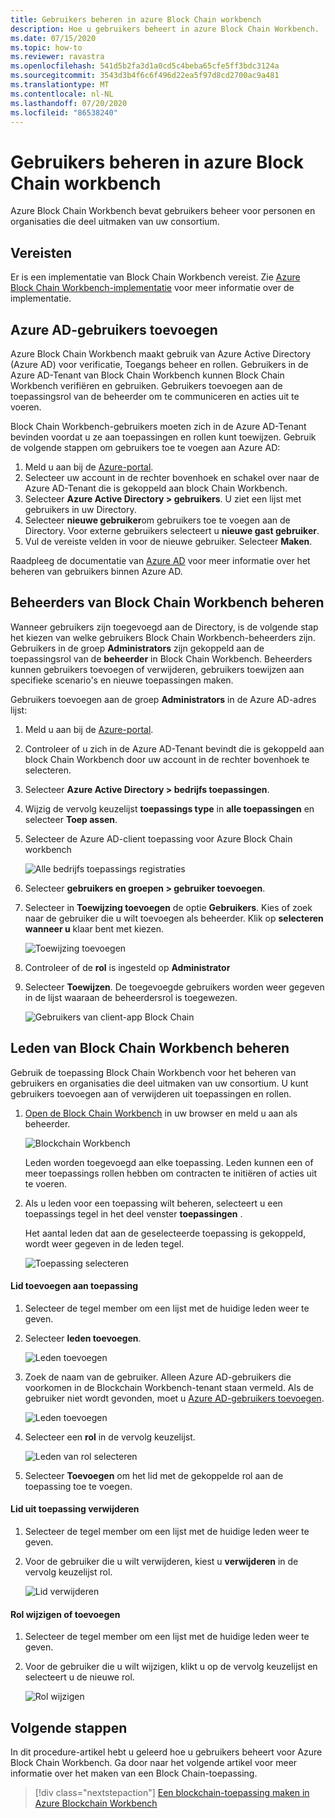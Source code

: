 ```yaml
---
title: Gebruikers beheren in azure Block Chain workbench
description: Hoe u gebruikers beheert in azure Block Chain Workbench.
ms.date: 07/15/2020
ms.topic: how-to
ms.reviewer: ravastra
ms.openlocfilehash: 541d5b2fa3d1a0cd5c4beba65cfe5ff3bdc3124a
ms.sourcegitcommit: 3543d3b4f6c6f496d22ea5f97d8cd2700ac9a481
ms.translationtype: MT
ms.contentlocale: nl-NL
ms.lasthandoff: 07/20/2020
ms.locfileid: "86538240"
---
```

# <a name="manage-users-in-azure-blockchain-workbench"></a>Gebruikers beheren in azure Block Chain workbench

Azure Block Chain Workbench bevat gebruikers beheer voor personen en organisaties die deel uitmaken van uw consortium.

## <a name="prerequisites"></a>Vereisten

Er is een implementatie van Block Chain Workbench vereist. Zie [Azure Block Chain Workbench-implementatie](deploy.md) voor meer informatie over de implementatie.

## <a name="add-azure-ad-users"></a>Azure AD-gebruikers toevoegen

Azure Block Chain Workbench maakt gebruik van Azure Active Directory (Azure AD) voor verificatie, Toegangs beheer en rollen. Gebruikers in de Azure AD-Tenant van Block Chain Workbench kunnen Block Chain Workbench verifiëren en gebruiken. Gebruikers toevoegen aan de toepassingsrol van de beheerder om te communiceren en acties uit te voeren.

Block Chain Workbench-gebruikers moeten zich in de Azure AD-Tenant bevinden voordat u ze aan toepassingen en rollen kunt toewijzen. Gebruik de volgende stappen om gebruikers toe te voegen aan Azure AD:

1. Meld u aan bij de [Azure-portal](https://portal.azure.com).
1. Selecteer uw account in de rechter bovenhoek en schakel over naar de Azure AD-Tenant die is gekoppeld aan block Chain Workbench.
1. Selecteer **Azure Active Directory > gebruikers**. U ziet een lijst met gebruikers in uw Directory.
1. Selecteer **nieuwe gebruiker**om gebruikers toe te voegen aan de Directory. Voor externe gebruikers selecteert u **nieuwe gast gebruiker**.
1. Vul de vereiste velden in voor de nieuwe gebruiker. Selecteer **Maken**.

Raadpleeg de documentatie van [Azure AD](../../active-directory/fundamentals/add-users-azure-active-directory.md) voor meer informatie over het beheren van gebruikers binnen Azure AD.

## <a name="manage-blockchain-workbench-administrators"></a>Beheerders van Block Chain Workbench beheren

Wanneer gebruikers zijn toegevoegd aan de Directory, is de volgende stap het kiezen van welke gebruikers Block Chain Workbench-beheerders zijn. Gebruikers in de groep **Administrators** zijn gekoppeld aan de toepassingsrol van de **beheerder** in Block Chain Workbench. Beheerders kunnen gebruikers toevoegen of verwijderen, gebruikers toewijzen aan specifieke scenario's en nieuwe toepassingen maken.

Gebruikers toevoegen aan de groep **Administrators** in de Azure AD-adres lijst:

1. Meld u aan bij de [Azure-portal](https://portal.azure.com).
1. Controleer of u zich in de Azure AD-Tenant bevindt die is gekoppeld aan block Chain Workbench door uw account in de rechter bovenhoek te selecteren.
1. Selecteer **Azure Active Directory > bedrijfs toepassingen**.
1. Wijzig de vervolg keuzelijst **toepassings type** in **alle toepassingen** en selecteer **Toep assen**.
1. Selecteer de Azure AD-client toepassing voor Azure Block Chain workbench

    ![Alle bedrijfs toepassings registraties](./media/manage-users/select-blockchain-client-app.png)

1. Selecteer **gebruikers en groepen > gebruiker toevoegen**.
1. Selecteer in **Toewijzing toevoegen** de optie **Gebruikers**. Kies of zoek naar de gebruiker die u wilt toevoegen als beheerder. Klik op **selecteren wanneer u** klaar bent met kiezen.

    ![Toewijzing toevoegen](./media/manage-users/add-user-assignment.png)

1. Controleer of de **rol** is ingesteld op **Administrator**
1. Selecteer **Toewijzen**. De toegevoegde gebruikers worden weer gegeven in de lijst waaraan de beheerdersrol is toegewezen.

    ![Gebruikers van client-app Block Chain](./media/manage-users/blockchain-admin-list.png)

## <a name="managing-blockchain-workbench-members"></a>Leden van Block Chain Workbench beheren

Gebruik de toepassing Block Chain Workbench voor het beheren van gebruikers en organisaties die deel uitmaken van uw consortium. U kunt gebruikers toevoegen aan of verwijderen uit toepassingen en rollen.

1. [Open de Block Chain Workbench](deploy.md#blockchain-workbench-web-url) in uw browser en meld u aan als beheerder.

    ![Blockchain Workbench](./media/manage-users/blockchain-workbench-applications.png)

    Leden worden toegevoegd aan elke toepassing. Leden kunnen een of meer toepassings rollen hebben om contracten te initiëren of acties uit te voeren.

1. Als u leden voor een toepassing wilt beheren, selecteert u een toepassings tegel in het deel venster **toepassingen** .

    Het aantal leden dat aan de geselecteerde toepassing is gekoppeld, wordt weer gegeven in de leden tegel.

    ![Toepassing selecteren](./media/manage-users/blockchain-workbench-select-application.png)


#### <a name="add-member-to-application"></a>Lid toevoegen aan toepassing

1. Selecteer de tegel member om een lijst met de huidige leden weer te geven.
1. Selecteer **leden toevoegen**.

    ![Leden toevoegen](./media/manage-users/application-add-members.png)

1. Zoek de naam van de gebruiker.  Alleen Azure AD-gebruikers die voorkomen in de Blockchain Workbench-tenant staan vermeld. Als de gebruiker niet wordt gevonden, moet u [Azure AD-gebruikers toevoegen](#add-azure-ad-users).

    ![Leden toevoegen](./media/manage-users/find-user.png)

1. Selecteer een **rol** in de vervolg keuzelijst.

    ![Leden van rol selecteren](./media/manage-users/application-select-role.png)

1. Selecteer **Toevoegen** om het lid met de gekoppelde rol aan de toepassing toe te voegen.

#### <a name="remove-member-from-application"></a>Lid uit toepassing verwijderen

1. Selecteer de tegel member om een lijst met de huidige leden weer te geven.
1. Voor de gebruiker die u wilt verwijderen, kiest u **verwijderen** in de vervolg keuzelijst rol.

    ![Lid verwijderen](./media/manage-users/application-remove-member.png)

#### <a name="change-or-add-role"></a>Rol wijzigen of toevoegen

1. Selecteer de tegel member om een lijst met de huidige leden weer te geven.
1. Voor de gebruiker die u wilt wijzigen, klikt u op de vervolg keuzelijst en selecteert u de nieuwe rol.

    ![Rol wijzigen](./media/manage-users/application-change-role.png)

## <a name="next-steps"></a>Volgende stappen

In dit procedure-artikel hebt u geleerd hoe u gebruikers beheert voor Azure Block Chain Workbench. Ga door naar het volgende artikel voor meer informatie over het maken van een Block Chain-toepassing.

> [!div class="nextstepaction"]
> [Een blockchain-toepassing maken in Azure Blockchain Workbench](create-app.md)
